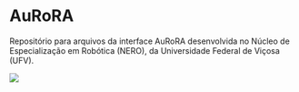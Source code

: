 

# AuRoRA 

Repositório para arquivos da interface AuRoRA desenvolvida no Núcleo de Especialização em Robótica (NERO), 
da Universidade Federal de Viçosa (UFV).

![](https://github.com/NERO-UFV/AuRoRA/blob/master/logo.png)
